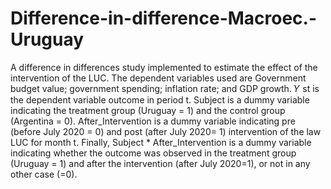 # Difference-in-difference-Macroec.-Uruguay


A difference in differences study implemented to estimate the effect of the intervention of the LUC.
The dependent variables used are Government budget value; government spending; inflation rate; and GDP growth.
𝑌 st is the dependent variable outcome in period t. Subject is a dummy variable indicating the treatment group (Uruguay = 1) and the control group (Argentina = 0). 
After_Intervention is a dummy variable indicating pre (before July 2020 = 0) and post (after July 2020= 1) intervention of the law LUC for month t. 
Finally, Subject * After_Intervention is a dummy variable indicating whether the outcome was observed in the treatment group (Uruguay = 1) and after the intervention (after July 2020=1), or not in any other case (=0).
